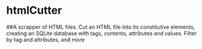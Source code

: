 # htmlCutter

##A scrapper of HTML files. Cut an HTML file into its constitutive elements, creating an SQLite database with tags, contents, attributes and values. Filter by tag and attributes, and more
